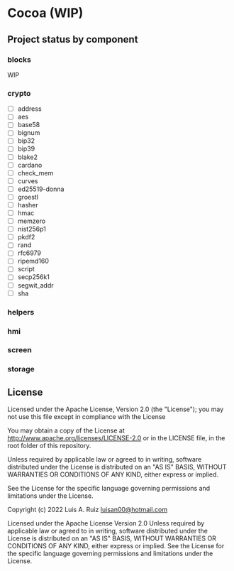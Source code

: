 # Cocoa (WIP)

## Project status by component

### blocks
  WIP
### crypto
- [ ] address
- [ ] aes
- [ ] base58
- [ ] bignum
- [ ] bip32
- [ ] bip39
- [ ] blake2
- [ ] cardano
- [ ] check_mem
- [ ] curves
- [ ] ed25519-donna
- [ ] groestl
- [ ] hasher
- [ ] hmac
- [ ] memzero
- [ ] nist256p1
- [ ] pkdf2
- [ ] rand
- [ ] rfc6979
- [ ] ripemd160
- [ ] script
- [ ] secp256k1
- [ ] segwit_addr
- [ ] sha

### helpers

### hmi
### screen
### storage

## License

Licensed under the Apache License, Version 2.0 (the "License"); you may not use this file except in compliance with the License

You may obtain a copy of the License at http://www.apache.org/licenses/LICENSE-2.0 or in the LICENSE file, in the root folder of this repository.

Unless required by applicable law or agreed to in writing, software distributed under the License is distributed on an "AS IS" BASIS, WITHOUT WARRANTIES OR CONDITIONS OF ANY KIND, either express or implied.

See the License for the specific language governing permissions and limitations under the License.

Copyright (c) 2022 Luis A. Ruiz <luisan00@hotmail.com>

Licensed under the Apache License Version 2.0 Unless required by applicable law or agreed to in writing, software distributed under the License is distributed on an "AS IS" BASIS, WITHOUT WARRANTIES OR CONDITIONS OF ANY KIND, either express or implied. See the License for the specific language governing permissions and limitations under the License.
